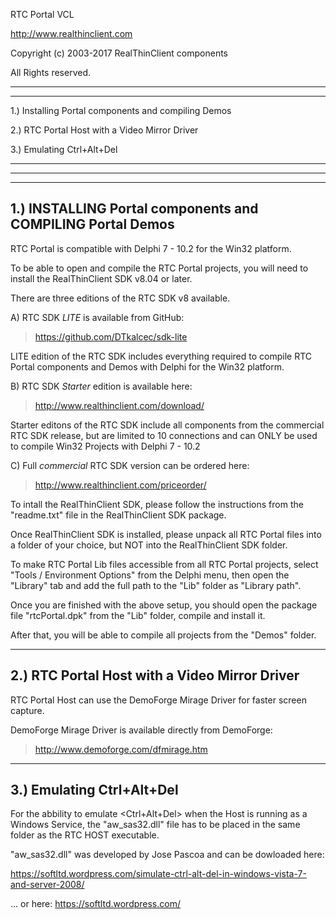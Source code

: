 RTC Portal VCL

http://www.realthinclient.com

Copyright (c) 2003-2017 RealThinClient components

All Rights reserved.

--------------------------------
********************************

1.) Installing Portal components and compiling Demos

2.) RTC Portal Host with a Video Mirror Driver

3.) Emulating Ctrl+Alt+Del

********************************
--------------------------------

--------------------------------------------------------
1.) INSTALLING Portal components and COMPILING Portal Demos
--------------------------------------------------------

RTC Portal is compatible with Delphi 7 - 10.2 for the Win32 platform.

To be able to open and compile the RTC Portal projects, 
you will need to install the RealThinClient SDK v8.04 or later.

There are three editions of the RTC SDK v8 available.

A) RTC SDK *LITE* is available from GitHub:
  > https://github.com/DTkalcec/sdk-lite

LITE edition of the RTC SDK includes everything required to compile
RTC Portal components and Demos with Delphi for the Win32 platform.
  
B) RTC SDK *Starter* edition is available here:
  > http://www.realthinclient.com/download/

Starter editons of the RTC SDK include all components from the
commercial RTC SDK release, but are limited to 10 connections and
can ONLY be used to compile Win32 Projects with Delphi 7 - 10.2

C) Full *commercial* RTC SDK version can be ordered here:
  > http://www.realthinclient.com/priceorder/

To intall the RealThinClient SDK, please follow the instructions
from the "readme.txt" file in the RealThinClient SDK package.

Once RealThinClient SDK is installed, please unpack all RTC Portal files
into a folder of your choice, but NOT into the RealThinClient SDK folder.

To make RTC Portal Lib files accessible from all RTC Portal projects,
select "Tools / Environment Options" from the Delphi menu, then open
the "Library" tab and add the full path to the "Lib" folder as "Library path".

Once you are finished with the above setup, you should open the package
file "rtcPortal.dpk" from the "Lib" folder, compile and install it.

After that, you will be able to compile all projects from the "Demos" folder.

-----------------------------------------------
2.) RTC Portal Host with a Video Mirror Driver
-----------------------------------------------

RTC Portal Host can use the DemoForge Mirage Driver for faster screen capture.

DemoForge Mirage Driver is available directly from DemoForge:
> http://www.demoforge.com/dfmirage.htm


-----------------------------------------------
3.) Emulating Ctrl+Alt+Del
-----------------------------------------------

For the abbility to emulate <Ctrl+Alt+Del> when the Host is running as a Windows Service,
the "aw_sas32.dll" file has to be placed in the same folder as the RTC HOST executable.

"aw_sas32.dll" was developed by Jose Pascoa and can be dowloaded here:

https://softltd.wordpress.com/simulate-ctrl-alt-del-in-windows-vista-7-and-server-2008/

... or here:
https://softltd.wordpress.com/
